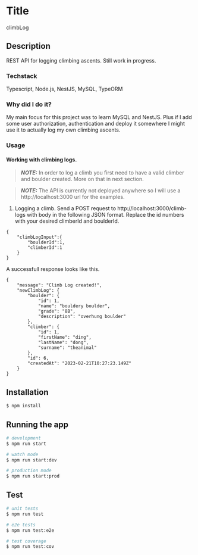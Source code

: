 # Title

climbLog

## Description

REST API for logging climbing ascents. Still work in progress.

### Techstack

Typescript, Node.js, NestJS, MySQL, TypeORM

### Why did I do it?

My main focus for this project was to learn MySQL and NestJS.
Plus if I add some user authorization, authentication and deploy it somewhere
I might use it to actually log my own climbing ascents. 

### Usage

#### Working with climbing logs.
> **_NOTE:_** In order to log a climb you first need to have a valid climber and boulder created. More on that in next section.

> **_NOTE:_** The API is currently not deployed anywhere so I will use a 
http://localhost:3000 url for the examples.

1. Logging a climb.
Send a POST request to http://localhost:3000/climb-logs
with body in the following JSON format.
Replace the id numbers with your desired climberId and boulderId.
```
{
    "climbLogInput":{
        "boulderId":1,
        "climberId":1
    }
}
```
A successfull response looks like this.
```
{
    "message": "Climb Log created!",
    "newClimbLog": {
        "boulder": {
            "id": 1,
            "name": "bouldery boulder",
            "grade": "8B",
            "description": "overhung boulder"
        },
        "climber": {
            "id": 1,
            "firstName": "ding",
            "lastName": "dong",
            "surname": "theanimal"
        },
        "id": 6,
        "createdAt": "2023-02-21T10:27:23.149Z"
    }
}
```

## Installation

```bash
$ npm install
```

## Running the app

```bash
# development
$ npm run start

# watch mode
$ npm run start:dev

# production mode
$ npm run start:prod
```

## Test

```bash
# unit tests
$ npm run test

# e2e tests
$ npm run test:e2e

# test coverage
$ npm run test:cov
```

